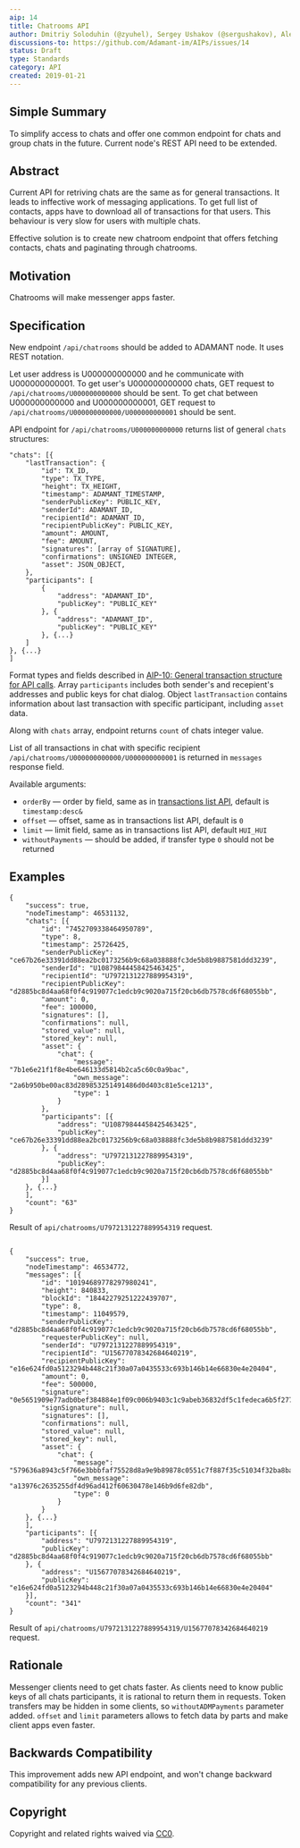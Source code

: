 ```yaml
---
aip: 14
title: Chatrooms API 
author: Dmitriy Soloduhin (@zyuhel), Sergey Ushakov (@sergushakov), Aleksei Lebedev (@adamant-al)
discussions-to: https://github.com/Adamant-im/AIPs/issues/14
status: Draft
type: Standards
category: API
created: 2019-01-21
---
```


## Simple Summary
<!--"If you can't explain it simply, you don't understand it well enough." Provide a simplified and layman-accessible explanation of the AIP.-->
To simplify access to chats and offer one common endpoint for chats and group chats in the future. Current node's REST API need to be extended.

## Abstract
<!--A short (~200 word) description of the technical issue being addressed.-->
Current API for retriving chats are the same as for general transactions. It leads to inffective work of messaging applications. To get full list of contacts, apps have to download all of transactions for that users. This behaviour is very slow for users with multiple chats. 

Effective solution is to create new chatroom endpoint that offers fetching contacts, chats and paginating through chatrooms.

## Motivation
<!--The motivation is critical for AIPs that want to change the protocol. It should clearly explain why the existing protocol specification is inadequate to address the problem that the AIP solves. AIP submissions without sufficient motivation may be rejected outright.-->
Chatrooms will make messenger apps faster.

## Specification
<!--The technical specification should describe the syntax and semantics of any new feature. The specification should be detailed enough to allow competing, interoperable implementations for different platforms.-->
New endpoint `/api/chatrooms` should be added to ADAMANT node. It uses REST notation. 

Let user address is U000000000000 and he communicate with U000000000001. To get user's U000000000000 chats, GET request to `/api/chatrooms/U000000000000` should be sent. To get chat between U000000000000 and U000000000001, GET request to `/api/chatrooms/U000000000000/U000000000001` should be sent.

API endpoint for `/api/chatrooms/U000000000000` returns list of general `chats` structures:

```
"chats": [{
	"lastTransaction": {
		"id": TX_ID,
		"type": TX_TYPE,
		"height": TX_HEIGHT,
		"timestamp": ADAMANT_TIMESTAMP,
		"senderPublicKey": PUBLIC_KEY,
		"senderId": ADAMANT_ID, 
		"recipientId": ADAMANT_ID,
		"recipientPublicKey": PUBLIC_KEY,
		"amount": AMOUNT,
		"fee": AMOUNT,
		"signatures": [array of SIGNATURE],
  		"confirmations": UNSIGNED INTEGER,
		"asset": JSON_OBJECT,
	},
	"participants": [ 
		{
			"address": "ADAMANT_ID",
			"publicKey": "PUBLIC_KEY"
		}, {
			"address": "ADAMANT_ID",
			"publicKey": "PUBLIC_KEY"
		}, {...}
	]
}, {...}
]
```

Format types and fields described in [AIP-10: General transaction structure for API calls](https://aips.adamant.im/AIPS/aip-10#specification). Array `participants` includes both sender's and recepient's addresses and public keys for chat dialog. Object `lastTransaction` contains information about last transaction with specific participant, including `asset` data.

Along with `chats` array, endpoint returns `count` of chats integer value.

List of all transactions in chat with specific recipient `/api/chatrooms/U000000000000/U000000000001` is returned in `messages` response field.

Available arguments:

* `orderBy` — order by field, same as in [transactions list API](https://github.com/Adamant-im/adamant-console/wiki/Available-Commands#transactions), default is `timestamp:desc&`
* `offset` — offset, same as in transactions list API, default is `0`
* `limit` — limit field, same as in transactions list API, default `HUI_HUI`
* `withoutPayments` — should be added, if transfer type `0` should not be returned

## Examples
```
{
	"success": true,
	"nodeTimestamp": 46531132,
	"chats": [{
		"id": "7452709338464950789",
		"type": 8,
		"timestamp": 25726425,
		"senderPublicKey": "ce67b26e33391dd88ea2bc0173256b9c68a038888fc3de5b8b9887581ddd3239",
		"senderId": "U10879844458425463425",
		"recipientId": "U7972131227889954319",
		"recipientPublicKey": "d2885bc8d4aa68f0f4c919077c1edcb9c9020a715f20cb6db7578cd6f68055bb",
		"amount": 0,
		"fee": 100000,
		"signatures": [],
		"confirmations": null,
		"stored_value": null,
		"stored_key": null,
		"asset": {
			"chat": {
				"message": "7b1e6e21f1f8e4be646133d5814b2ca5c60c0a9bac",
				"own_message": "2a6b950be00ac83d289853251491486d0d403c81e5ce1213",
				"type": 1
			}
		},
		"participants": [{
			"address": "U10879844458425463425",
			"publicKey": "ce67b26e33391dd88ea2bc0173256b9c68a038888fc3de5b8b9887581ddd3239"
		}, {
			"address": "U7972131227889954319",
			"publicKey": "d2885bc8d4aa68f0f4c919077c1edcb9c9020a715f20cb6db7578cd6f68055bb"
		}]
	}, {...}
	],
	"count": "63"
}
```

Result of `api/chatrooms/U7972131227889954319` request.

```

{
	"success": true,
	"nodeTimestamp": 46534772,
	"messages": [{
		"id": "10194689778297980241",
		"height": 840833,
		"blockId": "18442279251222439707",
		"type": 8,
		"timestamp": 11049579,
		"senderPublicKey": "d2885bc8d4aa68f0f4c919077c1edcb9c9020a715f20cb6db7578cd6f68055bb",
		"requesterPublicKey": null,
		"senderId": "U7972131227889954319",
		"recipientId": "U15677078342684640219",
		"recipientPublicKey": "e16e624fd0a5123294b448c21f30a07a0435533c693b146b14e66830e4e20404",
		"amount": 0,
		"fee": 500000,
		"signature": "0e5651909e77adb0bef384884e1f09c006b9403c1c9abeb36832df5c1fedeca6b5f2771bf84b273d27580e440acd823e6fbb3d2a55bf033512adc25711832501",
		"signSignature": null,
		"signatures": [],
		"confirmations": null,
		"stored_value": null,
		"stored_key": null,
		"asset": {
			"chat": {
				"message": "579636a8943c5f766e3bbbfaf75528d8a9e9b89878c0551c7f887f35c51034f32ba8bad35495e3f2c95af977c9b08d7b86c160c97456d1e426",
				"own_message": "a13976c2635255df4d96ad412f60630478e146b9d6fe82db",
				"type": 0
			}
		}
	}, {...}
	],
	"participants": [{
		"address": "U7972131227889954319",
		"publicKey": "d2885bc8d4aa68f0f4c919077c1edcb9c9020a715f20cb6db7578cd6f68055bb"
	}, {
		"address": "U15677078342684640219",
		"publicKey": "e16e624fd0a5123294b448c21f30a07a0435533c693b146b14e66830e4e20404"
	}],
	"count": "341"
}	
```

Result of `api/chatrooms/U7972131227889954319/U15677078342684640219` request.


## Rationale
<!--The rationale fleshes out the specification by describing what motivated the design and why particular design decisions were made. It should describe alternate designs that were considered and related work, e.g. how the feature is supported in other languages. The rationale may also provide evidence of consensus within the community, and should discuss important objections or concerns raised during discussion.-->
Messenger clients need to get chats faster. As clients need to know public keys of all chats participants, it is rational to return them in requests.  Token transfers may be hidden in some clients, so `withoutADMPayments` parameter added. `offset` and `limit` parameters allows to fetch data by parts and make client apps even faster.

## Backwards Compatibility
<!--All AIPs that introduce backwards incompatibilities must include a section describing these incompatibilities and their severity. The AIP must explain how the author proposes to deal with these incompatibilities. AIP submissions without a sufficient backwards compatibility treatise may be rejected outright.-->
This improvement adds new API endpoint, and won't change backward compatibility for any previous clients.

## Copyright
Copyright and related rights waived via [CC0](https://creativecommons.org/publicdomain/zero/1.0/).
